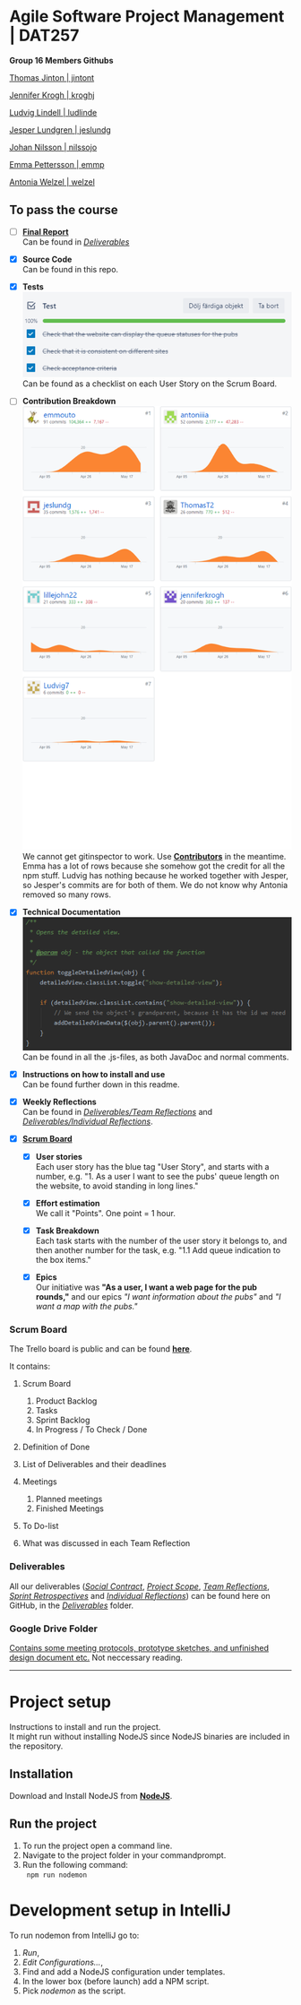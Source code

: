 # Agile Software Project Management | DAT257
**Group 16 Members Githubs**

[Thomas Jinton | jintont](https://github.com/ThomasT2)

[Jennifer Krogh | kroghj](https://github.com/jenniferkrogh)

[Ludvig Lindell | ludlinde](https://github.com/Ludvig7)

[Jesper Lundgren | jeslundg](https://github.com/jeslundg)

[Johan Nilsson | nilssojo](https://github.com/lillejohn22)

[Emma Pettersson  | emmp](https://github.com/emmouto)

[Antonia Welzel | welzel](https://github.com/antoniiia)

## To pass the course
 - [ ] [**Final Report**]() \
Can be found in [*Deliverables*](https://github.com/lillejohn22/Team-16-Pubrundan-DAT257/tree/master/Deliverables)
      
 - [x] **Source Code** \
Can be found in this repo.
 
 - [x] **Tests** \
 ![](tests.png)
Can be found as a checklist on each User Story on the Scrum Board. 
 
 - [ ] **Contribution Breakdown** \
 ![](contributors.png)
We cannot get gitinspector to work. Use [**Contributors**](https://github.com/lillejohn22/Team-16-Pubrundan-DAT257/graphs/contributors) in the meantime. Emma has a lot of rows because she somehow got the credit for all the npm stuff. Ludvig has nothing because he worked together with Jesper, so Jesper's commits are for both of them. We do not know why Antonia removed so many rows. 
 
 - [x] **Technical Documentation** \
 ![](comments.png)
 Can be found in all the .js-files, as both JavaDoc and normal comments. 
 
 - [x] **Instructions on how to install and use** \
Can be found further down in this readme.
 
 - [x] **Weekly Reflections** \
Can be found in [*Deliverables/Team Reflections*](https://github.com/lillejohn22/Team-16-Pubrundan-DAT257/tree/master/Deliverables/Team%20Reflections) and [*Deliverables/Individual Reflections*](https://github.com/lillejohn22/Team-16-Pubrundan-DAT257/tree/master/Deliverables/Individual%20Reflections).
 
 - [x] [**Scrum Board**](https://trello.com/b/uNYqSmu7/agile)
   - [x] **User stories** \
   Each user story has the blue tag "User Story", and starts with a number, e.g. "1. As a user I want to see the pubs' queue length on the website, to avoid standing in long lines."
   - [x] **Effort estimation** \
   We call it "Points". One point = 1 hour.
   - [x] **Task Breakdown** \
   Each task starts with the number of the user story it belongs to, and then another number for the task, e.g. "1.1 Add queue indication to the box items."
   - [x] **Epics** \
   Our initiative was **"As a user, I want a web page for the pub rounds,"** and our epics *"I want information about the pubs"* and *"I want a map with the pubs."*


### Scrum Board

The Trello board is public and can be found [**here**](https://trello.com/b/uNYqSmu7/agile).

It contains:
 1. Scrum Board
    1. Product Backlog
    2. Tasks
    3. Sprint Backlog
    4. In Progress / To Check / Done
 
 2. Definition of Done
 
 3. List of Deliverables and their deadlines
 
 4. Meetings
    1. Planned meetings
    2. Finished Meetings
    
5. To Do-list

6. What was discussed in each Team Reflection


### Deliverables

All our deliverables ([*Social Contract*](https://github.com/lillejohn22/Team-16-Pubrundan-DAT257/blob/master/Deliverables/Social%20Contract.pdf), [*Project Scope*](https://github.com/lillejohn22/Team-16-Pubrundan-DAT257/blob/master/Deliverables/Project%20Scope.pdf), [*Team Reflections*](https://github.com/lillejohn22/Team-16-Pubrundan-DAT257/tree/master/Deliverables/Team%20Reflections), [*Sprint Retrospectives*](https://github.com/lillejohn22/Team-16-Pubrundan-DAT257/tree/master/Deliverables/Sprint%20Retrospectives) and [*Individual Reflections*](https://github.com/lillejohn22/Team-16-Pubrundan-DAT257/tree/master/Deliverables/Individual%20Reflections)) can be found here on GitHub, in the [*Deliverables*](https://github.com/lillejohn22/Team-16-Pubrundan-DAT257/tree/master/Deliverables) folder.


### Google Drive Folder

[Contains some meeting protocols, prototype sketches, and unfinished design document etc.](https://drive.google.com/drive/folders/1UJXMLQg57acr7RPwPpx-ZiAskqL6B5Q9?usp=sharing)
 Not neccessary reading.


- - - -

# Project setup
Instructions to install and run the project.   
It might run without installing NodeJS since NodeJS binaries are included in the repository.
 
## Installation
Download and Install NodeJS from [**NodeJS**](https://nodejs.org/en/).

## Run the project
1. To run the project open a command line.
2. Navigate to the project folder in your commandprompt.   
3. Run the following command: <br> 
   ```  npm run nodemon ``` 

# Development setup in IntelliJ
To run nodemon from IntelliJ go to:   
1. _Run_,  
2. _Edit Configurations..._,
3. Find and add a NodeJS configuration under templates.
4. In the lower box (before launch) add a NPM script.
5. Pick _nodemon_ as the script.   

 
